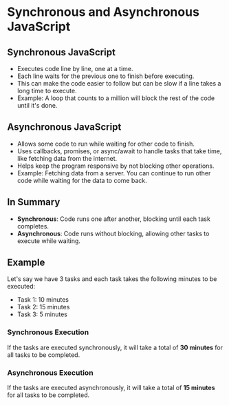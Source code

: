 # Synchronous and Asynchronous JavaScript

## Synchronous JavaScript
- Executes code line by line, one at a time.
- Each line waits for the previous one to finish before executing.
- This can make the code easier to follow but can be slow if a line takes a long time to execute.
- Example: A loop that counts to a million will block the rest of the code until it's done.

## Asynchronous JavaScript
- Allows some code to run while waiting for other code to finish.
- Uses callbacks, promises, or async/await to handle tasks that take time, like fetching data from the internet.
- Helps keep the program responsive by not blocking other operations.
- Example: Fetching data from a server. You can continue to run other code while waiting for the data to come back.

## In Summary
- **Synchronous**: Code runs one after another, blocking until each task completes.
- **Asynchronous**: Code runs without blocking, allowing other tasks to execute while waiting.

## Example
Let's say we have 3 tasks and each task takes the following minutes to be executed:
- Task 1: 10 minutes
- Task 2: 15 minutes
- Task 3: 5 minutes

### Synchronous Execution
If the tasks are executed synchronously, it will take a total of **30 minutes** for all tasks to be completed.

### Asynchronous Execution
If the tasks are executed asynchronously, it will take a total of **15 minutes** for all tasks to be completed.

